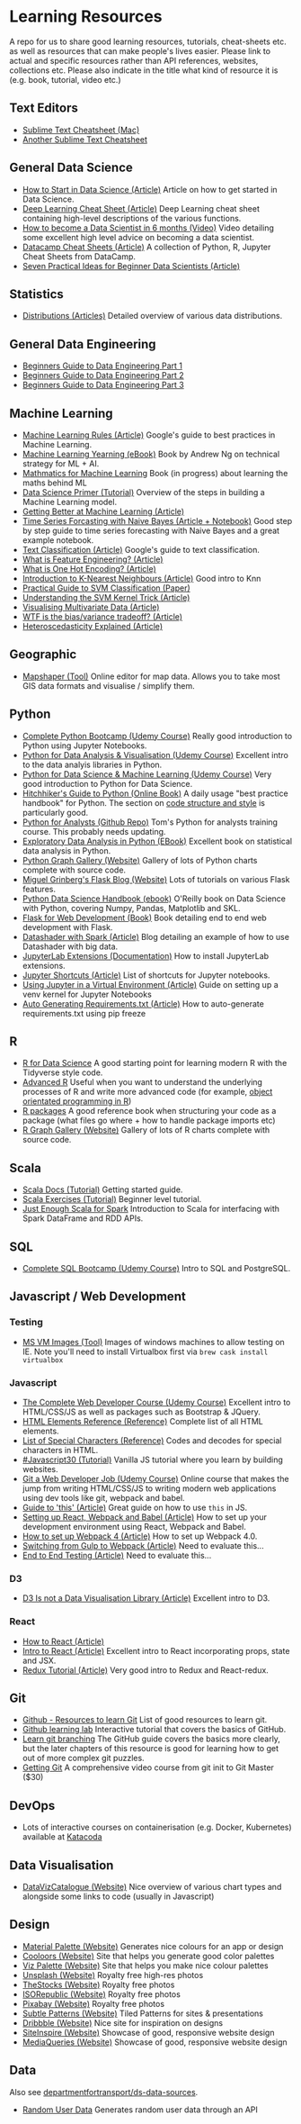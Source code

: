 # Learning Resources

A repo for us to share good learning resources, tutorials, cheat-sheets etc. as well as resources that can make people's lives easier. Please link to actual and specific resources rather than API references, websites, collections etc. Please also indicate in the title what kind of resource it is (e.g. book, tutorial, video etc.)

## Text Editors

* [Sublime Text Cheatsheet (Mac)](https://www.shortcutfoo.com/app/dojos/sublime-text-3-mac/cheatsheet)
* [Another Sublime Text Cheatsheet](https://www.cheatography.com/martinprins/cheat-sheets/sublime-text-3-osx/)

## General Data Science

* [How to Start in Data Science (Article)](https://www.linkedin.com/pulse/how-start-data-science-marios-michailidis/?trk=v-feed&lipi=urn%3Ali%3Apage%3Ad_flagship3_feed%3BAA%2B9IAErD%2BGVz8GcpV%2FsBw%3D%3D) Article on how to get started in Data Science.
* [Deep Learning Cheat Sheet (Article)](https://hackernoon.com/deep-learning-cheat-sheet-25421411e460) Deep Learning cheat sheet containing high-level descriptions of the various functions.
* [How to become a Data Scientist in 6 months (Video)](https://www.youtube.com/watch?v=rIofV14c0tc) Video detailing some excellent high level advice on becoming a data scientist.
* [Datacamp Cheat Sheets (Article)](https://www.datacamp.com/community/data-science-cheatsheets) A collection of Python, R, Jupyter Cheat Sheets from DataCamp. 
* [Seven Practical Ideas for Beginner Data Scientists (Article)](https://medium.com/nulogy/seven-practical-ideas-for-beginner-data-scientists-9af97aeb88ab)  

## Statistics

* [Distributions (Articles)](https://support.minitab.com/en-us/minitab-express/1/help-and-how-to/basic-statistics/probability-distributions/supporting-topics/distributions/bernoulli-distribution/) Detailed overview of various data distributions.

## General Data Engineering

* [Beginners Guide to Data Engineering Part 1](https://medium.com/@rchang/a-beginners-guide-to-data-engineering-part-i-4227c5c457d7)  
* [Beginners Guide to Data Engineering Part 2](https://medium.com/@rchang/a-beginners-guide-to-data-engineering-part-ii-47c4e7cbda71)  
* [Beginners Guide to Data Engineering Part 3](https://medium.com/@rchang/a-beginners-guide-to-data-engineering-the-series-finale-2cc92ff14b0)  

## Machine Learning

* [Machine Learning Rules (Article)](https://developers.google.com/machine-learning/guides/rules-of-ml/) Google's guide to best practices in Machine Learning.
* [Machine Learning Yearning (eBook)](https://docs.wixstatic.com/ugd/90cb81_986a76c2e182457c951d1f649bbe05f3.pdf) Book by Andrew Ng on technical strategy for ML + AI.
* [Mathmatics for Machine Learning](https://mml-book.github.io/) Book (in progress) about learning the maths behind ML
* [Data Science Primer (Tutorial)](https://elitedatascience.com/primer) Overview of the steps in building a Machine Learning model.  
* [Getting Better at Machine Learning (Article)](https://medium.com/@rchang/getting-better-at-machine-learning-16b4dd913a1f)  
* [Time Series Forcasting with Naive Bayes (Article + Notebook)](https://github.com/departmentfortransport/ds-learning-resources) Good step by step guide to time series forecasting with Naive Bayes and a great example notebook.  
* [Text Classification (Article)](https://developers.google.com/machine-learning/guides/text-classification/) Google's guide to text classification.
* [What is Feature Engineering? (Article)](https://medium.com/mindorks/what-is-feature-engineering-for-machine-learning-d8ba3158d97a)
* [What is One Hot Encoding? (Article)](https://hackernoon.com/what-is-one-hot-encoding-why-and-when-do-you-have-to-use-it-e3c6186d008f)
* [Introduction to K-Nearest Neighbours (Article)](https://towardsdatascience.com/introduction-to-k-nearest-neighbors-3b534bb11d26) Good intro to Knn
* [Practical Guide to SVM Classification (Paper)](https://www.csie.ntu.edu.tw/~r95162/guide.pdf)  
* [Understanding the SVM Kernel Trick (Article)](https://towardsdatascience.com/understanding-the-kernel-trick-e0bc6112ef78)  
* [Visualising Multivariate Data (Article)](https://towardsdatascience.com/the-art-of-effective-visualization-of-multi-dimensional-data-6c7202990c57)
* [WTF is the bias/variance tradeoff? (Article)](https://elitedatascience.com/bias-variance-tradeoff)
* [Heteroscedasticity Explained (Article)](http://www.statsmakemecry.com/smmctheblog/confusing-stats-terms-explained-heteroscedasticity-heteroske.html)

## Geographic

* [Mapshaper (Tool)](http://mapshaper.org/) Online editor for map data. Allows you to take most GIS data formats and visualise / simplify them.


## Python

* [Complete Python Bootcamp (Udemy Course)](https://www.udemy.com/complete-python-bootcamp/) Really good introduction to Python using Jupyter Notebooks.
* [Python for Data Analysis & Visualisation (Udemy Course)](https://www.udemy.com/learning-python-for-data-analysis-and-visualization/) Excellent intro to the data analyis libraries in Python.
* [Python for Data Science & Machine Learning (Udemy Course)](https://www.udemy.com/python-for-data-science-and-machine-learning-bootcamp/) Very good introduction to Python for Data Science.
* [Hitchhiker's Guide to Python (Online Book)](http://docs.python-guide.org/en/latest/) A daily usage "best practice handbook" for Python. The section on [code structure and style](http://docs.python-guide.org/en/latest/#writing-great-python-code) is particularly good.
* [Python for Analysts (Github Repo)](https://github.com/Tommo565/Python-for-Analysts) Tom's Python for analysts training course. This probably needs updating.
* [Exploratory Data Analysis in Python (EBook)](http://greenteapress.com/thinkstats2/thinkstats2.pdf) Excellent book on statistical data analysis in Python.
* [Python Graph Gallery (Website)](https://python-graph-gallery.com/) Gallery of lots of Python charts complete with source code.
* [Miguel Grinberg's Flask Blog (Website)](https://blog.miguelgrinberg.com/index) Lots of tutorials on various Flask features.
* [Python Data Science Handbook (ebook)](https://jakevdp.github.io/PythonDataScienceHandbook/) O'Reilly book on Data Science with Python, covering Numpy, Pandas, Matplotlib and SKL.
* [Flask for Web Development (Book)](https://www.amazon.co.uk/Flask-Web-Development-Developing-Applications/dp/1449372627) Book detailing end to end web development with Flask.
* [Datashader with Spark (Article)](http://www.filipyoo.com/plot-visualization-Hadoop-large-dataset-with-python-datashader/) Blog detailing an example of how to use Datashader with big data.
* [JupyterLab Extensions (Documentation)](http://jupyterlab.readthedocs.io/en/stable/user/extensions.html) How to install JupyterLab extensions.
* [Jupyter Shortcuts (Article)](http://maxmelnick.com/2016/04/19/python-beginner-tips-and-tricks.html) List of shortcuts for Jupyter notebooks.
* [Using Jupyter in a Virtual Environment (Article)](https://anbasile.github.io/programming/2017/06/25/jupyter-venv/) Guide on setting up a venv kernel for Jupyter Notebooks
* [Auto Generating Requirements.txt (Article)](https://www.idiotinside.com/2015/05/10/python-auto-generate-requirements-txt/) 
How to auto-generate requirements.txt using pip freeze

## R

* [R for Data Science](http://r4ds.had.co.nz/) A good starting point for learning modern R with the Tidyverse style code.
* [Advanced R](http://adv-r.had.co.nz/) Useful when you want to understand the underlying processes of R and write more advanced code (for example, [object orientated programming in R](http://adv-r.had.co.nz/OO-essentials.html))
* [R packages](http://r-pkgs.had.co.nz/) A good reference book when structuring your code as a package (what files go where + how to handle package imports etc)
* [R Graph Gallery (Website)](https://www.r-graph-gallery.com/) Gallery of lots of R charts complete with source code.

## Scala

* [Scala Docs (Tutorial)](https://docs.scala-lang.org/getting-started-sbt-track/getting-started-with-scala-and-sbt-on-the-command-line.html) Getting started guide.
* [Scala Exercises (Tutorial)](https://www.scala-exercises.org/scala_tutorial/terms_and_types) Beginner level tutorial.
* [Just Enough Scala for Spark](https://github.com/deanwampler/JustEnoughScalaForSpark) Introduction to Scala for interfacing with Spark DataFrame and RDD APIs. 

## SQL

* [Complete SQL Bootcamp (Udemy Course)](https://www.udemy.com/the-complete-sql-bootcamp/) Intro to SQL and PostgreSQL.

## Javascript / Web Development

### Testing

* [MS VM Images (Tool)](https://developer.microsoft.com/en-us/microsoft-edge/tools/vms/) Images of windows machines to allow testing on IE. Note you'll need to install Virtualbox first via `brew cask install virtualbox`

### Javascript

* [The Complete Web Developer Course (Udemy Course)](https://www.udemy.com/the-complete-web-developer-course-2/) Excellent intro to HTML/CSS/JS as well as packages such as Bootstrap & JQuery.
* [HTML Elements Reference (Reference)](https://developer.mozilla.org/en-US/docs/Web/HTML/Element) Complete list of all HTML elements.
* [List of Special Characters (Reference)](https://css-tricks.com/snippets/html/glyphs/)  Codes and decodes for special characters in HTML.
* [#Javascript30 (Tutorial)](https://javascript30.com/) Vanilla JS tutorial where you learn by building websites.
* [Git a Web Developer Job (Udemy Course)](https://www.udemy.com/git-a-web-developer-job-mastering-the-modern-workflow/) Online course that makes the jump from writing HTML/CSS/JS to writing modern web applications using dev tools like git, webpack and babel.
* [Guide to 'this' (Article)](http://davidshariff.com/blog/javascript-this-keyword/) Great guide on how to use `this` in JS.
* [Setting up React, Webpack and Babel (Article)](https://www.valentinog.com/blog/react-webpack-babel/) How to set up your development environment using React, Webpack and Babel.
* [How to set up Webpack 4 (Article)](https://www.valentinog.com/blog/webpack-tutorial/) How to set up Webpack 4.0.
* [Switching from Gulp to Webpack (Article)](https://www.valentinog.com/blog/from-gulp-to-webpack-4-tutorial/) Need to evaluate this...
* [End to End Testing (Article)](https://www.valentinog.com/blog/javascript-end-to-end-testing-cypress/) Need to evaluate this...

### D3
* [D3 Is not a Data Visualisation Library (Article)](https://medium.com/@Elijah_Meeks/d3-is-not-a-data-visualization-library-67ba549e8520) Excellent intro to D3.

### React
* [How to React (Article)](https://blog.kentcdodds.com/how-to-react-%EF%B8%8F-9e87f48414d2)
* [Intro to React (Article)](https://hackernoon.com/reacting-to-react-js-10ff1d50a36c) Excellent intro to React incorporating props, state and JSX.
* [Redux Tutorial (Article)](https://www.valentinog.com/blog/react-redux-tutorial-beginners/) Very good intro to Redux and React-redux.

## Git
* [Github - Resources to learn Git](https://try.github.io/) List of good resources to learn git.
* [Github learning lab](https://lab.github.com/) Interactive tutorial that covers the basics of GitHub.
* [Learn git branching](https://learngitbranching.js.org/) The GitHub guide covers the basics more clearly, but the later chapters of this resource is good for learning how to get out of more complex git puzzles.
* [Getting Git](https://gettinggit.com/) A comprehensive video course from git init to Git Master ($30)

## DevOps

* Lots of interactive courses on containerisation (e.g. Docker, Kubernetes) available at [Katacoda](https://www.katacoda.com/)

## Data Visualisation

* [DataVizCatalogue (Website)](https://datavizcatalogue.com/) Nice overview of various chart types and alongside some links to code (usually in Javascript)


## Design


* [Material Palette (Website)](https://www.materialpalette.com/) Generates nice colours for an app or design
* [Cooloors (Website)](https://coolors.co/c5ebc3-b7c8b5-a790a5-875c74-54414e) Site that helps you generate good color palettes
* [Viz Palette (Website)](http://projects.susielu.com/viz-palette) Site that helps you make nice colour palettes
* [Unsplash (Website)](https://unsplash.com/) Royalty free high-res photos
* [TheStocks (Website)](http://thestocks.im/) Royalty free photos
* [ISORepublic (Website)](https://isorepublic.com/) Royalty free photos
* [Pixabay (Website)](https://pixabay.com/en/) Royalty free photos
* [Subtle Patterns (Website)](https://www.toptal.com/designers/subtlepatterns/) Tiled Patterns for sites & presentations
* [Dribbble (Website)](https://dribbble.com/) Nice site for inspiration on designs
* [SiteInspire (Website)](https://www.siteinspire.com/) Showcase of good, responsive website design
* [MediaQueries (Website)](https://mediaqueri.es/2/) Showcase of good, responsive website design

## Data

Also see [departmentfortransport/ds-data-sources](https://github.com/departmentfortransport/ds-data-sources).

* [Random User Data](https://randomuser.me/) Generates random user data through an API
